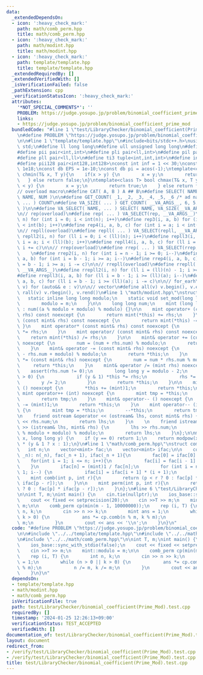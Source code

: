 ```yaml
---
data:
  _extendedDependsOn:
  - icon: ':heavy_check_mark:'
    path: math/comb_perm.hpp
    title: math/comb_perm.hpp
  - icon: ':heavy_check_mark:'
    path: math/modint.hpp
    title: math/modint.hpp
  - icon: ':heavy_check_mark:'
    path: template/template.hpp
    title: template/template.hpp
  _extendedRequiredBy: []
  _extendedVerifiedWith: []
  _isVerificationFailed: false
  _pathExtension: cpp
  _verificationStatusIcon: ':heavy_check_mark:'
  attributes:
    '*NOT_SPECIAL_COMMENTS*': ''
    PROBLEM: https://judge.yosupo.jp/problem/binomial_coefficient_prime_mod
    links:
    - https://judge.yosupo.jp/problem/binomial_coefficient_prime_mod
  bundledCode: "#line 1 \"test/LibraryChecker/binomial_coefficient(Prime_Mod).test.cpp\"\
    \n#define PROBLEM \"https://judge.yosupo.jp/problem/binomial_coefficient_prime_mod\"\
    \n\n#line 1 \"template/template.hpp\"\n#include<bits/stdc++.h>\nusing namespace\
    \ std;\n#define ll long long\n#define ull unsigned long long\n#define db double\n\
    #define pii pair<int,int>\n#define pli pair<ll,int>\n#define pil pair<int,ll>\n\
    #define pll pair<ll,ll>\n#define ti3 tuple<int,int,int>\n#define int128 __int128_t\n\
    #define pii128 pair<int128,int128>\nconst int inf = 1 << 30;\nconst ll linf =\
    \ 1e18;\nconst db EPS = 1e-10;\nconst db pi = acos(-1);\ntemplate<class T> bool\
    \ chmin(T& x, T y){\n    if(x > y) {\n        x = y;\n        return true;\n \
    \   } else return false;\n}\ntemplate<class T> bool chmax(T& x, T y){\n    if(x\
    \ < y) {\n        x = y;\n        return true;\n    } else return false;\n}\n\n\
    // overload macro\n#define CAT( A, B ) A ## B\n#define SELECT( NAME, NUM ) CAT(\
    \ NAME, NUM )\n\n#define GET_COUNT( _1, _2, _3, _4, _5, _6 /* ad nauseam */, COUNT,\
    \ ... ) COUNT\n#define VA_SIZE( ... ) GET_COUNT( __VA_ARGS__, 6, 5, 4, 3, 2, 1\
    \ )\n\n#define VA_SELECT( NAME, ... ) SELECT( NAME, VA_SIZE(__VA_ARGS__) )(__VA_ARGS__)\n\
    \n// rep(overload)\n#define rep( ... ) VA_SELECT(rep, __VA_ARGS__)\n#define rep2(i,\
    \ n) for (int i = 0; i < int(n); i++)\n#define rep3(i, a, b) for (int i = a; i\
    \ < int(b); i++)\n#define rep4(i, a, b, c) for (int i = a; i < int(b); i += c)\n\
    \n// repll(overload)\n#define repll( ... ) VA_SELECT(repll, __VA_ARGS__)\n#define\
    \ repll2(i, n) for (ll i = 0; i < (ll)(n); i++)\n#define repll3(i, a, b) for (ll\
    \ i = a; i < (ll)(b); i++)\n#define repll4(i, a, b, c) for (ll i = a; i < (ll)(b);\
    \ i += c)\n\n// rrep(overload)\n#define rrep( ... ) VA_SELECT(rrep, __VA_ARGS__)\
    \    \n#define rrep2(i, n) for (int i = n - 1; i >= 0; i--)\n#define rrep3(i,\
    \ a, b) for (int i = b - 1; i >= a; i--)\n#define rrep4(i, a, b, c) for (int i\
    \ = b - 1; i >= a; i -= c)\n\n// rrepll(overload)\n#define rrepll( ... ) VA_SELECT(rrepll,\
    \ __VA_ARGS__)\n#define rrepll2(i, n) for (ll i = (ll)(n) - 1; i >= 0ll; i--)\n\
    #define rrepll3(i, a, b) for (ll i = b - 1; i >= (ll)(a); i--)\n#define rrepll4(i,\
    \ a, b, c) for (ll i = b - 1; i >= (ll)(a); i -= c)\n\n// for_earh\n#define fore(e,\
    \ v) for (auto&& e : v)\n\n// vector\n#define all(v) v.begin(), v.end()\n#define\
    \ rall(v) v.rbegin(), v.rend()\n#line 1 \"math/modint.hpp\"\nstruct mint {\n \
    \   static inline long long modulo;\n    static void set_mod(long long m) {\n\
    \        modulo = m;\n    }\n\n    long long num;\n    mint (long long a = 0)\
    \ : num((a % modulo + modulo) % modulo) {}\n\n    mint operator+ (const mint&\
    \ rhs) const noexcept {\n        return mint(*this) += rhs;\n    }\n    mint operator-\
    \ (const mint& rhs) const noexcept {\n        return mint(*this) -= rhs;\n   \
    \ }\n    mint operator* (const mint& rhs) const noexcept {\n        return mint(*this)\
    \ *= rhs;\n    }\n    mint operator/ (const mint& rhs) const noexcept {\n    \
    \    return mint(*this) /= rhs;\n    }\n\n    mint& operator += (const mint& rhs)\
    \ noexcept {\n        num = (num + rhs.num) % modulo;\n        return *this;\n\
    \    }\n    mint& operator -= (const mint& rhs) noexcept {\n        num = (num\
    \ - rhs.num + modulo) % modulo;\n        return *this;\n    }\n    mint& operator\
    \ *= (const mint& rhs) noexcept {\n        num = num * rhs.num % modulo;\n   \
    \     return *this;\n    }\n    mint& operator /= (mint rhs) noexcept {\n    \
    \    assert(rhs.num != 0);\n        long long y = modulo - 2;\n        while (y\
    \ > 0) {\n            if (y & 1) *this *= rhs;\n            rhs *= rhs;\n    \
    \        y /= 2;\n        }\n        return *this;\n    }\n\n    mint& operator++\
    \ () noexcept {\n        *this += (mint)1;\n        return *this;\n    }\n   \
    \ mint operator++ (int) noexcept {\n        mint tmp = *this;\n        ++*this;\n\
    \        return tmp;\n    }\n    mint& operator-- () noexcept {\n        *this\
    \ -= (mint)1;\n        return *this;\n    }\n    mint operator-- (int) noexcept\
    \ {\n        mint tmp = *this;\n        --*this;\n        return tmp;\n    }\n\
    \n    friend ostream &operator << (ostream& lhs, const mint& rhs) {\n        lhs\
    \ << rhs.num;\n        return lhs;\n    }\n    \n    friend istream &operator\
    \ >> (istream& lhs, mint& rhs) {\n        lhs >> rhs.num;\n        rhs.num = (rhs.num\
    \ % modulo + modulo) % modulo;\n        return lhs;\n    }\n};\n\nmint modpow(mint\
    \ x, long long y) {\n    if (y == 0) return 1;\n    return modpow(x * x, y / 2)\
    \ * (y & 1 ? x : 1);\n}\n#line 1 \"math/comb_perm.hpp\"\nstruct comb_perm{\n \
    \   int n;\n    vector<mint> fac;\n    vector<mint> ifac;\n\n    comb_perm(int\
    \ _n): n(_n), fac(_n + 1), ifac(_n + 1){\n        fac[0] = ifac[0] = 1;\n    \
    \    for(int i = 1; i <= n; i++){\n            fac[i] = fac[i - 1] * i;\n    \
    \    }\n        ifac[n] = (mint)1 / fac[n];\n        for (int i = n - 1; i >=\
    \ 1; i--) {\n            ifac[i] = ifac[i + 1] * (i + 1);\n        }\n    }\n\n\
    \    mint comb(int p, int r){\n        return (p < r ? 0 : fac[p] * ifac[r] *\
    \ ifac[p - r]);\n    }\n\n    mint perm(int p, int r){\n        return (p < r\
    \ ? 0 : fac[p] * ifac[p - r]);\n    }\n};\n#line 6 \"test/LibraryChecker/binomial_coefficient(Prime_Mod).test.cpp\"\
    \n\nint T, m;\nint main() {\n    cin.tie(nullptr);\n    ios_base::sync_with_stdio(false);\n\
    \    cout << fixed << setprecision(20);\n    cin >>T >> m;\n    mint::modulo =\
    \ m;\n\n    comb_perm cp(min(m - 1, 10000000));\n    rep (i, T) {\n        int\
    \ n, k;\n        cin >> n >> k;\n        mint ans = 1;\n        while (n > 0 ||\
    \ k > 0) {\n            ans *= cp.comb(n % m, k % m);\n            n /= m, k /=\
    \ m;\n        }\n        cout << ans << '\\n';\n    }\n}\n"
  code: "#define PROBLEM \"https://judge.yosupo.jp/problem/binomial_coefficient_prime_mod\"\
    \n\n#include \"../../template/template.hpp\"\n#include \"../../math/modint.hpp\"\
    \n#include \"../../math/comb_perm.hpp\"\n\nint T, m;\nint main() {\n    cin.tie(nullptr);\n\
    \    ios_base::sync_with_stdio(false);\n    cout << fixed << setprecision(20);\n\
    \    cin >>T >> m;\n    mint::modulo = m;\n\n    comb_perm cp(min(m - 1, 10000000));\n\
    \    rep (i, T) {\n        int n, k;\n        cin >> n >> k;\n        mint ans\
    \ = 1;\n        while (n > 0 || k > 0) {\n            ans *= cp.comb(n % m, k\
    \ % m);\n            n /= m, k /= m;\n        }\n        cout << ans << '\\n';\n\
    \    }\n}\n"
  dependsOn:
  - template/template.hpp
  - math/modint.hpp
  - math/comb_perm.hpp
  isVerificationFile: true
  path: test/LibraryChecker/binomial_coefficient(Prime_Mod).test.cpp
  requiredBy: []
  timestamp: '2024-01-25 12:26:13+09:00'
  verificationStatus: TEST_ACCEPTED
  verifiedWith: []
documentation_of: test/LibraryChecker/binomial_coefficient(Prime_Mod).test.cpp
layout: document
redirect_from:
- /verify/test/LibraryChecker/binomial_coefficient(Prime_Mod).test.cpp
- /verify/test/LibraryChecker/binomial_coefficient(Prime_Mod).test.cpp.html
title: test/LibraryChecker/binomial_coefficient(Prime_Mod).test.cpp
---
```

